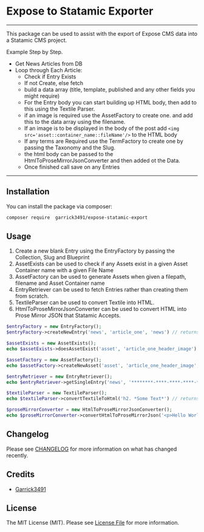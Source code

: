# Expose to Statamic Exporter

---
This package can be used to assist with the export of Expose CMS data into a Statamic CMS project.

Example Step by Step.
- Get News Articles from DB
- Loop through Each Article:
    - Check if Entry Exists
    - If not Create, else fetch
    - build a data array (title, template, published and any other fields you might require)
    - For the Entry body you can start building up HTML body, then add to this using the Textile Parser.
    - if an image is required use the AssetFactory to create one. and add this to the data array using the filename.
    - If an image is to be displayed in the body of the post add `<img src='asset::container_name::fileName'/>` to the HTML body
    - If any terms are Required use the TermFactory to create one by passing the Taxonomy and the Slug.
    - the html body can be passed to the HtmlToProseMirrorJsonConverter and then added ot the Data.
    - Once finished call save on any Entries
---


## Installation

You can install the package via composer:

```bash
composer require  garrick3491/expose-statamic-export
```

## Usage

1. Create a new blank Entry using the EntryFactory by passing the Collection, Slug and Blueprint
2. AssetExists can be used to check if any Assets exist in a given Asset Container name with a given File Name
3. AssetFactory can be used to generate Assets when given a filepath, filename and Asset Container name
4. EntryRetriever can be used to fetch Entries rather than creating them from scratch.
5. TextileParser can be used to convert Textile into HTML.
6. HtmlToProseMirrorJsonConverter can be used to convert HTML into Prose Mirror JSON that Statamic Accepts.

```php
$entryFactory = new EntryFactory();
$entryFactory->createNewEntry('news', 'article_one', 'news') // returns entry;
```

```php
$assetExists = new AssetExists();
echo $assetExists->doesAssetExist('asset', 'article_one_header_image') //bool;
```

```php
$assetFactory = new AssetFactory();
echo $assetFactory->createNewAsset('asset', 'article_one_header_image', self::IMAGE_PATH  . '/' . $fileName) // returns saved Asset;
```

```php
$entryRetriever = new EntryRetriever();
echo $entryRetriever->getSingleEntry('news', '********-****-****-****-********') // returns Entry if exists, Throws DoesNotExistException if no entry found;
```

```php
$textileParser = new TextileParser();
echo $textileParser->convertTextileToHtml('h2. *Some Text*') // returns string HTML;
```

```php
$proseMirrorConverter = new HtmlToProseMirrorJsonConverter();
echo $proseMirrorConverter->convertHtmlToProseMirrorJson('<p>Hello World</p>') // returns array of data that can be added to entry;
```

## Changelog

Please see [CHANGELOG](CHANGELOG.md) for more information on what has changed recently.

## Credits

- [Garrick3491](https://github.com/Garrick3491)

## License

The MIT License (MIT). Please see [License File](LICENSE.md) for more information.
